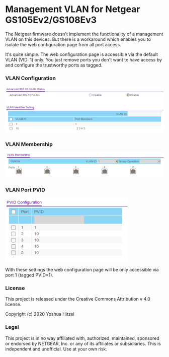 # Management VLAN for Netgear GS105Ev2/GS108Ev3

The Netgear firmware doesn't implement the functionality of a management VLAN on this devices. But there is a workaround which enables you to isolate the web configuration page from all port access.

It's quite simple. The web configuration page is accessible via the default VLAN (VID: 1) only. You just remove ports you don't want to have access by and configure the trustworthy ports as tagged.

### VLAN Configuration
![VLAN configuration](vlan_config.png)

### VLAN Membership
![VLAN membership](vlan_membership.png)

### VLAN Port PVID
![VLAN Port PVID](vlan_pvid.png)

With these settings the web configuration page will be only accessible via port 1 (tagged PVID=1).



### License

This project is released under the Creative Commons Attribution v 4.0 license.

Copyright (c) 2020 Yoshua Hitzel


### Legal

This project is in no way affiliated with, authorized, maintained, sponsored or endorsed by NETGEAR, Inc. or any of its affiliates or subsidiaries. This is independent and unofficial. Use at your own risk.
